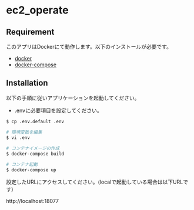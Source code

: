 # ec2_operate

## Requirement
このアプリはDockerにて動作します。以下のインストールが必要です。
* [docker](https://docs.docker.com/install/)
* [docker-compose](https://docs.docker.com/compose/)

## Installation
以下の手順に従いアプリケーションを起動してください。
* .envに必要項目を設定してください。

```bash
$ cp .env.default .env

# 環境変数を編集
$ vi .env
 
# コンテナイメージの作成
$ docker-compose build

# コンテナ起動
$ docker-compose up
```

設定したURLにアクセスしてください。(localで起動している場合は以下URLです)

http://localhost:18077

